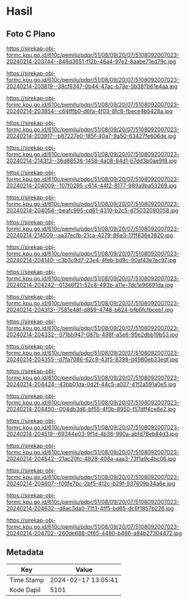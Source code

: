 # Hasil

## Foto C Plano

https://sirekap-obj-formc.kpu.go.id/610c/pemilu/pdpr/51/08/09/20/07/5108092007023-20240214-203744--848d3651-f12b-46a4-97e2-8aabe71ed79c.jpg

https://sirekap-obj-formc.kpu.go.id/610c/pemilu/pdpr/51/08/09/20/07/5108092007023-20240214-203819--38cf6347-0b44-47ac-b73e-5b387b61e4aa.jpg

https://sirekap-obj-formc.kpu.go.id/610c/pemilu/pdpr/51/08/09/20/07/5108092007023-20240214-203854--c64fffb0-d6fa-4f03-8fc8-fbece4b5428a.jpg

https://sirekap-obj-formc.kpu.go.id/610c/pemilu/pdpr/51/08/09/20/07/5108092007023-20240214-203917--b87227e0-185f-40a7-9a50-63427fe606de.jpg

https://sirekap-obj-formc.kpu.go.id/610c/pemilu/pdpr/51/08/09/20/07/5108092007023-20240214-214313--36d88536-1458-4a08-84d1-b7dd3b0ae9f8.jpg

https://sirekap-obj-formc.kpu.go.id/610c/pemilu/pdpr/51/08/09/20/07/5108092007023-20240214-204009--107f0295-c614-44f2-8177-989a9ba53269.jpg

https://sirekap-obj-formc.kpu.go.id/610c/pemilu/pdpr/51/08/09/20/07/5108092007023-20240214-204054--beafc995-cd61-4310-b2c5-d75032090058.jpg

https://sirekap-obj-formc.kpu.go.id/610c/pemilu/pdpr/51/08/09/20/07/5108092007023-20240214-214509--aa37ecfb-21ca-4279-86e3-17ff836e3820.jpg

https://sirekap-obj-formc.kpu.go.id/610c/pemilu/pdpr/51/08/09/20/07/5108092007023-20240214-204140--c3b3c9d7-23e4-4feb-bd9c-90af43e7ec97.jpg

https://sirekap-obj-formc.kpu.go.id/610c/pemilu/pdpr/51/08/09/20/07/5108092007023-20240214-204242--013e6f21-52c8-493b-a11e-7dc1e96691da.jpg

https://sirekap-obj-formc.kpu.go.id/610c/pemilu/pdpr/51/08/09/20/07/5108092007023-20240214-204313--7581e48f-d859-4748-b624-bfb6fcfbceb1.jpg

https://sirekap-obj-formc.kpu.go.id/610c/pemilu/pdpr/51/08/09/20/07/5108092007023-20240214-204332--371bb947-087b-498f-a5e6-95e2dbb19b53.jpg

https://sirekap-obj-formc.kpu.go.id/610c/pemilu/pdpr/51/08/09/20/07/5108092007023-20240214-204355--d7fa7086-62c9-43f5-8398-d4980eb33edf.jpg

https://sirekap-obj-formc.kpu.go.id/610c/pemilu/pdpr/51/08/09/20/07/5108092007023-20240214-204424--43bb01da-0d2f-44c5-a027-41f2a591a0e5.jpg

https://sirekap-obj-formc.kpu.go.id/610c/pemilu/pdpr/51/08/09/20/07/5108092007023-20240214-204450--004db3d6-bf55-4f0b-8950-f57dff4ce8e2.jpg

https://sirekap-obj-formc.kpu.go.id/610c/pemilu/pdpr/51/08/09/20/07/5108092007023-20240214-204519--69344e03-9f1d-4b36-990a-abfd78eb84d3.jpg

https://sirekap-obj-formc.kpu.go.id/610c/pemilu/pdpr/51/08/09/20/07/5108092007023-20240214-204542--21ac20fc-4828-408a-aaa3-73f1a9c4bc06.jpg

https://sirekap-obj-formc.kpu.go.id/610c/pemilu/pdpr/51/08/09/20/07/5108092007023-20240214-204607--f00fe7bc-2bf5-412c-b29f-937609b34a6e.jpg

https://sirekap-obj-formc.kpu.go.id/610c/pemilu/pdpr/51/08/09/20/07/5108092007023-20240214-204632--d8ac3da0-71f3-4ff5-bd65-dc6f1857b226.jpg

https://sirekap-obj-formc.kpu.go.id/610c/pemilu/pdpr/51/08/09/20/07/5108092007023-20240214-204702--260de688-0f65-4480-b486-a84b27304472.jpg


## Metadata

| Key        | Value               |
| ---------- | ------------------- |
| Time Stamp | 2024-02-17 13:05:41 |
| Kode Dapil | 5101                |



